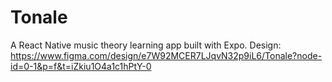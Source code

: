 # Tonale

A React Native music theory learning app built with Expo.
Design: https://www.figma.com/design/e7W92MCER7LJqvN32p9iL6/Tonale?node-id=0-1&p=f&t=iZkiu1O4a1c1hPtY-0
